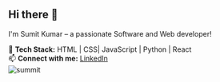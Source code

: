   ## Hi there 👋


I'm Sumit Kumar – a passionate Software and Web developer!  

🚀 **Tech Stack:** HTML | CSS| JavaScript | Python | React   
📫 **Connect with me:** [LinkedIn](https://www.linkedin.com/in/sumit-kumar2004/)  
![summit](https://github.com/user-attachments/assets/d216145d-9853-4a1e-9d69-634ae6289e91)


